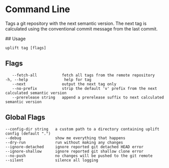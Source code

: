 # Command Line

Tags a git repository with the next semantic version. The next tag is calculated using the conventional commit message from the last commit.

## Usage

```text
uplift tag [flags]
```

## Flags

```text
   --fetch-all           fetch all tags from the remote repository
-h, --help                help for tag
   --next                output the next tag only
   --no-prefix           strip the default 'v' prefix from the next calculated semantic version
   --prerelease string   append a prerelease suffix to next calculated semantic version
```

## Global Flags

```text
--config-dir string   a custom path to a directory containing uplift config (default ".")
--debug               show me everything that happens
--dry-run             run without making any changes
--ignore-detached     ignore reported git detached HEAD error
--ignore-shallow      ignore reported git shallow clone error
--no-push             no changes will be pushed to the git remote
--silent              silence all logging
```

